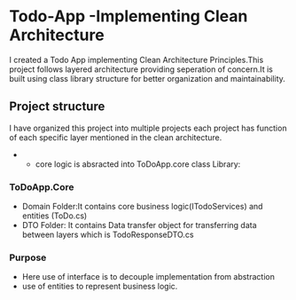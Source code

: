 # Todo-App -Implementing Clean Architecture

I created a Todo App implementing Clean Architecture Principles.This project follows layered architecture providing seperation of concern.It is built using class library structure for better organization and maintainability.

## Project structure

I have organized this project into multiple projects each project has function of each specific layer mentioned in the clean architecture.

- - core logic is absracted into ToDoApp.core class Library:

### ToDoApp.Core

- Domain Folder:It contains core business logic(ITodoServices) and entities (ToDo.cs)
- DTO Folder: It contains Data transfer object for transferring data between layers which is TodoResponseDTO.cs

### Purpose

- Here use of interface is to decouple implementation from abstraction
- use of entities to represent business logic.
